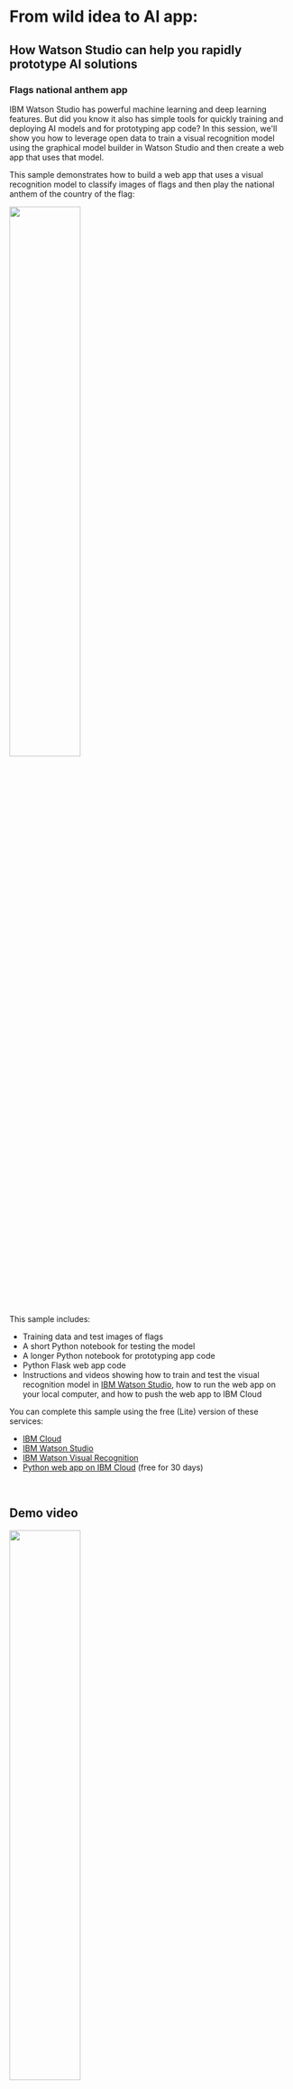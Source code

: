 # From wild idea to AI app:
## How Watson Studio can help you rapidly prototype AI solutions
### Flags national anthem app

IBM Watson Studio has powerful machine learning and deep learning features. But did you know it also has simple tools for quickly training and deploying AI models and for prototyping app code? In this session, we'll show you how to leverage open data to train a visual recognition model using the graphical model builder in Watson Studio and then create a web app that uses that model.

This sample demonstrates how to build a web app that uses a visual recognition model to classify images of flags and then play the national anthem of the country of the flag:

<img src="instructions/train-flags-model.png" width="50%"/>

This sample includes:
- Training data and test images of flags
- A short Python notebook for testing the model 
- A longer Python notebook for prototyping app code
- Python Flask web app code
- Instructions and videos showing how to train and test the visual recognition model in [IBM Watson Studio](https://cloud.ibm.com/catalog/services/watson-studio), how to run the web app on your local computer, and how to push the web app to IBM Cloud

You can complete this sample using the free (Lite) version of these services:
- [IBM Cloud](https://cloud.ibm.com/registration)
- [IBM Watson Studio](https://cloud.ibm.com/catalog/services/watson-studio)
- [IBM Watson Visual Recognition](https://cloud.ibm.com/catalog/services/visual-recognition)
- [Python web app on IBM Cloud](https://cloud.ibm.com/catalog/starters/python) (free for 30 days)

<p>&nbsp;</p>


## Demo video
<a href="https://youtu.be/OpXfZ4Cx02I"><img src="instructions/thumbnail-flags-demo-video.png" width="50%"/></a>

<p>&nbsp;</p>

## Instructions
These instructions describe how to build the sample web app with given, open source images for training and testing.

<p>&nbsp;</p>


### Prerequisites

<ol>
<li><p>Sign up for IBM Cloud: <a href="https://www.ibm.com/cloud/">IBM Cloud sign up</a></p></li>
<li><p>Create an instance of the IBM Watson Studio service on IBM Cloud: <a href="https://cloud.ibm.com/catalog/services/watson-studio">IBM Watson Studio</a></p></li>
<li><p>Create a project in Watson Studio:</p>
    <ol>
    <li>Go to https://dataplatform.cloud.ibm.com and log in (if you are not already logged in)</li>
    <li>Click <b>New project</b>, select <b>Visual Recognition</b>, and then follow the prompts to associate needed services with the project: IBM Cloud Object Storage and IBM Watson Visual Recognition.</li>
    </ol>
    <p>See also: <a href="https://dataplatform.cloud.ibm.com/docs/content/getting-started/projects.html">Creating projects</a></li>
<li><p>To be able to run the sample web app on your local computer, <a href="https://www.python.org">install Python</a></p>
    <ul>
    <li>Make sure to have the installer add Python to your environments variables</li>
    <li>Mac users, also install <code>pip</code> by issuing this command: <pre><code>sudo easy_install pip</code></pre></li>
    <li>Mac users, also add your user base binary directory to your path:
        <ol>
        <li>Find the user base binary directory by running this command: <pre><code>python -m site --user-base</code></pre></li>
        <li>Add your user base binary directory, with <code>/bin</code> appended, to the file <code>/etc/paths</code></li>
        </ol>
        <p>See: <a href="https://www.architectryan.com/2012/10/02/add-to-the-path-on-mac-os-x-mountain-lion">Complete instructions</a></p></li>
    </ul></li>
<li>To be able to push the sample web app to IBM Cloud, <a href="https://console.bluemix.net/docs/cli/reference/ibmcloud/download_cli.html#install_use">install the IBM Cloud CLI</a></li>
</ol>

<p>&nbsp;</p>


### Step 1: Collect training and test data

1. <p>Download these two .zip files to your local computer: <a href="flags-model/training_data">Training data</a></p>
2. <p>Download these 10 images to your local computer: <a href="flags-model/test_images">Test images</a></p>

#### About the sample training data and test images

- The sample training data includes 17 images of the American flag and 19 images of the Canadian flag
- The sample test images are 10 images that were not part of the training data

<table>
<tr>
  <td><img src="flags-model/test_images/alex-martinez-43505-unsplash.jpg" width="100"/></td>
  <td><img src="flags-model/test_images/torn-american-flag.jpg" width="100"/></td>
</tr>
<tr>
  <td><img src="flags-model/test_images/canada-1157521_1920.jpg" width="100"/></td>
  <td><img src="flags-model/test_images/heart-flag-canada.jpg" width="100"/></td>
</tr>
</table>

See the <a href="#credits">image credits and citations</a>

#### Tips and comments
- <p>With the IBM Watson Visual Recognition service, you can use images as small as 224 x 224 pixels with no loss of performance.  So, preprocessing training images to be 224 x 224  can make life easier (faster upload times, for example, than when using larger images.)</p>
- <p>The guidelines recommend including at least 50 training images in each class.  However, if you don't have 50 images for one or more classes, try to train the model with what you have, because it might work well enough for you.  (The sample training data here has 17 and 19 images for each of the two classes.)</p>
- <p>Including a negative class in training isn't always needed.  Experiment to determine what works best for your case.  (This sample does not include a negative class.)</p>

See: [IBM Watson Visual Recognition guidelines for good training](https://console.bluemix.net/docs/services/visual-recognition/customizing.html#customizing-guidelines-training)

<p>&nbsp;</p>


### Step 2: Create a visual recognition model in your Watson Studio project

1. <p>Click <b>Add to project</b> and then click <b>VISUAL RECOGNITION MODEL</b>.  Follow prompts to associate an instance of the IBM Visual Recognition service with your project.  This opens the visual recognition model builder.</p>
2. <p>Replace the name "Default Custom Model" with a name you choose.</p>
3. <p>In the data panel, drag and drop (or browse for) the two .zip files you downloaded in Step 1.</p>
4. <p>In the data panel, select all of the the .zip files and then click <b>Add to model</b>.</p>
5. <p>Rename each of the classes to remove <code>.zip</code> from the end of the name.</p>
7. <p>Click <b>Train model</b>.</p>

See also: <a href="https://dataplatform.cloud.ibm.com/docs/content/analyze-data/visual-recognition-train.html">Training a visual recognition model</a>

<p>&nbsp;</p>


### Step 3: Test the model in Watson Studio

1. <p>When training is complete, a link to the model details page is given in a message.  Click the link to go to the model details page.  (Alternatively, click on the model name in the <b>Assets</b> page of your project to get to the model details page.)</p>
2. <p>Click the <b>Test</b> tab.</p>
3. <p>Download these test images to your local computer: <a href="flags-model/test_images">Test images</a></p>
4. <p>Drag test images onto the test area for classification.</p>

<p>&nbsp;</p>


### Step 4: Work with your trained model in a notebook in Watson Studio

**Note:**  Both sample notebooks work in the FREE Python 3.5 environment in Watson Studio.

#### 4.1

<ol>
<li><p>Add the first sample notebook, <code>flags-test-notebook</code>, to your project:</p>
    <ol>
    <li>Click <b>Add to project</b> and then click <b>NOTEBOOK</b></li>
    <li>Click the tab labeled <b>From URL</b></li>
    <li>In the box labeled <b>Notebook URL</b>, paste the URL of this sample notebook: <a href="flags-notebooks/flags-test-notebook.ipynb"><code>flags-test-notebook</code></a></li>
    <li>Give the notebook a name</li>
    <li>Click <b>Create Notebook</b></li>
    </ol></li>
<li><p>Paste your model ID and credentials into the notebook:</p>
    <ol>
    <li>From the <b>Services</b> sub-menu of the main, navigation menu, open <b>Watson Services</b> in a new browser tab</li>
      <li>Beside your instance of the IBM Watson Visual Recognition service, click <b>Launch tool</b></li>
      <li>In the <b>Overview</b> tab, scroll down to find the model you created in Step 2, and then copy the model ID</li>
      <li>Paste the model ID in the notebook where needed</li>
      <li>Back in the <b>Credentials</b> tab of the Visual Recognition tool, create some test credentials, and then copy the <code>apikey</code> value</li>
      <li>Paste the apikey in the notebook where needed</li>
    </ol></li>
<li><p>Read, explore, and run the cells of the sample notebook.  Learn how to use the Watson Visual Recognition Python client to classify test images.</p></li>
</ol>

#### 4.2

Repeat the steps in 4.1 with the second sample notebook, `flags-app-code-notebook`.

In this notebook, you can see some how to define some functions that will be needed in the sample Python web app.

See also:
- [Notebooks in Watson Studio](https://dataplatform.cloud.ibm.com/docs/content/analyze-data/notebooks-parent.html)
- [IBM Watson Visual Recognition API](https://cloud.ibm.com/apidocs/visual-recognition?code=python)

**Demo video**

<a href="https://youtu.be/hFH0jgfvX8M"><img src="instructions/thumbnail-flags-notebook-video.png" width="50%"/></a>

<p>&nbsp;</p>


### Step 5: Copy prototype code into a web app

1. <p>Download and unzip the sample app from here: <a href="flags-web-app/flags-web-app.zip">Sample Python Flask web app</a></p>
2. <p>In the file <code>server.py</code>, paste your model ID and credentials (just like in the sample notebooks)</p>
3. <p>Notice that the functions <code>getKey</code>, <code>getTopClass</code>, and <code>classifyFlag</code> that were prototyped in the notebook are used in the file <code>server.py</code></p>

#### Sample file highlights
<table>
<tr>
  <th>File</th>
  <th>Description</th>
</tr>
<tr>
  <td><code>README.md</code></td>
  <td>Instructions for running the app locally and pushing the app to IBM Cloud</td>
</tr>
<tr>
  <td><code>server.py</code></td>
  <td>Python Flask server code for the app</td>
</tr>
<tr>
  <td><code>static/index.html</code></td>
  <td>HTML for the web page interface of the app</td>
</tr>
<tr>
  <td><code>static/javascript/javascript.js</code></td>
  <td>Javascript functions implementation callbacks for the web page</td>
</tr>
<tr>
  <td><code>static/css/styles.css</code></td>
  <td>Controls the appearance of the web page</td>
</tr>
<tr>
  <td><code>static/audio/*.wav</code></td>
  <td>Audio for indicating classification results</td>
</tr>
</table>

**Demo video**

<a href=""><img src="instructions/thumbnail-copy-code.png" width="300px"/></a>

<p>&nbsp;</p>


### Step 6: Run the app on your local computer

1. Open a command prompt and then navigate to the directory containing the file <code>server.py</code>
2. From the command line, start the Python Flask server by issuing the following command: <pre><code>python server.py</code></pre>
3. Open a web browser to: [http://localhost:8000/](http://localhost:8000)
4. Classify one of the test images

**Demo video**

<a href=""><img src="instructions/thumbnail-local.png" width="300px"/></a>

<p>&nbsp;</p>


### Step 7: Push the app to the public cloud

<ol>
  <li><p>In IBM Cloud, create a Python Flask Cloud Foundry app, size 128 MB: <a href="https://console.bluemix.net/catalog/starters/python">Python Flask starter app</a></p></li>
  <li><p>In the local file named <code>manifest.yml</code>, replace <code>app-name</code> with the name you chose for your Python Flask app starter:
<pre><code>applications:
- name: app-name
  memory: 128M
</code></pre></p></li>
<li><p>In the local file named <code>setup.py</code>, replace <code>app-name</code> with the name you chose for your Python Flask app starter:
<pre><code>setup(
    name='app-name',
    version='1.0.0',
...
</code></pre></p></li>
  <li><p>On the command line, login to your IBM Cloud account by issuing the following command:
<pre><code>ibmcloud login
</code></pre></p></li>
  <li><p>On the command line, target the CloudFoundry API endpoint by issuing the following command:
<pre><code>ibmcloud target --cf
</code></pre></p></li>
  <li><p>On the command line, from the app working directory (where the file server.py is located)
push your app to IBM Cloud by issuing the following command:
<pre><code>ibmcloud app push
</code></pre></p></li>
</ol>

<a id="credits"></a>
<p>&nbsp;</p>


# Image credits and citations

#### Images from Unsplash (https://unsplash.com/license)
- Photo by Joshua Hoehne (https://unsplash.com/photos/pSSYVe4rcs0)
- Photo by Joshua Hoehne (https://unsplash.com/photos/7s1j-DZ5KYQ)
- Photo by DAVIDCOHEN (https://unsplash.com/photos/7lmq5Gniypg)
- Photo by Jordhan Madec (https://unsplash.com/photos/0RMgorRDQQY)
- Photo by Anthony DELANOIX (https://unsplash.com/photos/nxpw92fiGw8)
- Photo by Jp Valery (https://unsplash.com/photos/-ph1Fqhx5Ko)
- Photo by Matt Botsford (https://unsplash.com/photos/Jf4lKpDgklI)
- Photo by Alex Martinez (https://unsplash.com/photos/G0SLCrt5OCY)
- Photo by Marco Krenn (https://unsplash.com/photos/iVtNNdvhldA)
- Photo by Jordan Crawford (https://unsplash.com/photos/aE94tJ61F1E)
- Photo by Raúl Nájera (https://unsplash.com/photos/TAqspfWom04)
- Photo by Adam Birkett (https://unsplash.com/photos/Zf4NoRKEhtE)
- Photo by Kevin Morris (https://unsplash.com/photos/yB5PHCOgPeo)
- Photo by Cal Engel (https://unsplash.com/photos/4IzblBCtVyk)
- Photo by Valentino Funghi (https://unsplash.com/photos/fUWCe_pPPY0)
- Photo by Jacob Morrison (https://unsplash.com/photos/-RO2DFPl7wE)
- Photo by Cris DiNoto (https://unsplash.com/photos/OiQUrC4pgZc)
- Photo by Jonathan Denney (https://unsplash.com/photos/Ds0xACooELY)
- Photo by Pam Menegakis (https://unsplash.com/photos/Qp4VpgQ7-KM)
- Photo by Hermes Rivera (https://unsplash.com/photos/ahHn48-zKWo)


#### Images licences under CC0 Public Domain
- https://www.publicdomainpictures.net/en/view-image.php?image=86181&picture=heart-flag-canada
- https://www.publicdomainpictures.net/en/view-image.php?image=56959&picture=canadian-flag
- https://www.publicdomainpictures.net/en/view-image.php?image=87954&picture=torn-american-flag
- https://pixabay.com/en/canadian-flag-canada-maple-country-1229484/
- https://pixabay.com/en/flag-canadian-country-nation-220052/
- https://pixabay.com/en/canada-north-america-national-flag-1157521/
- https://pixabay.com/en/canada-hand-flag-country-pride-649858/
- https://pixabay.com/en/canada-flag-hdr-2262774/
- https://pixabay.com/en/flag-canada-red-white-canadian-472394/
- https://pixabay.com/en/international-flag-liberia-2694616/


#### Images from Country Flags (https://www.countryflags.com/en/), part of roll-up (https://www.roll-up.com/en/)
- canada-flag-medium.jpg (https://www.countryflags.com/en/canada-flag-image.html)
- canada-flag-wave-medium.jpg (https://www.countryflags.com/en/canada-flag-image.html)
- canada-flag-waving-medium.jpg (https://www.countryflags.com/en/canada-flag-image.html)
- canada-flag-heart-3d-medium.jpg (https://www.countryflags.com/en/canada-flag-image.html)
